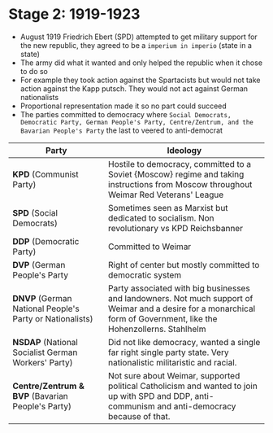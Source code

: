 # Stage 2: 1919-1923
* August 1919 Friedrich Ebert (SPD) attempted to get military support for the new republic, they agreed to be a `imperium in imperio` (state in a state)
* The army did what it wanted and only helped the republic when it chose to do so
* For example they took action against the Spartacists but would not take action against the Kapp putsch. They would not act against German nationalists
* Proportional representation made it so no part could succeed
* The parties committed to democracy where `Social Democrats, Democratic Party, German People's Party, Centre/Zentrum, and the Bavarian People's Party` the last to veered to anti-democrat

| Party                                                     | Ideology                                                                                                                                                                |
|-----------------------------------------------------------|-------------------------------------------------------------------------------------------------------------------------------------------------------------------------|
| **KPD** (Communist Party)                                 |  Hostile to democracy, committed to a Soviet {Moscow} regime and taking instructions from Moscow throughout Weimar Red Veterans' League                                 |
| **SPD** (Social Democrats)                                |  Sometimes seen as Marxist but dedicated to socialism. Non revolutionary vs KPD Reichsbanner                                                                            |
| **DDP** (Democratic Party)                                | Committed to Weimar                                                                                                                                                     |
| **DVP** (German People's Party                            | Right of center but mostly committed to democratic system                                                                                                               |
| **DNVP** (German National People's Party or Nationalists) |  Party associated with big businesses and landowners. Not much support of Weimar and a desire for a monarchical form of   Government, like the Hohenzollerns. Stahlhelm |
| **NSDAP** (National Socialist German Workers' Party)      | Did not like democracy, wanted a single far right single party state. Very nationalistic militaristic and racial.                                                       |
| **Centre/Zentrum & BVP** (Bavarian People's Party)        |  Not sure about Weimar, supported political Catholicism and wanted to join up with SPD and DDP, anti-communism and   anti-democracy because of that.                    |
